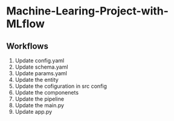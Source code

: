 # Machine-Learing-Project-with-MLflow


## Workflows

1. Update config.yaml
2. Update schema.yaml
3. Update params.yaml
4. Update the entity
5. Update the cofiguration in src config
6. Update the componenets
7. Update the pipeline 
8. Update the main.py 
9. Update app.py
